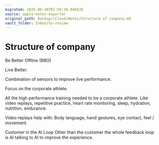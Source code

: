 ```yaml
---
migrated: 2025-09-20T01:50:30.046639
source: apple-notes-exporter
original_path: Backup/iCloud/Notes/Structure of company.md
vault_folder: Inbox/to-review
---
```

# Structure of company

Be Better Offline (BBO)

Live Better.

Combination of sensors to improve live performance.

Focus on the corporate athlete.

All the high performance training needed to be a corporate athlete. Like video replays, repetitive practice, heart rate monitoring, sleep, hydration, nutrition, endurance.

Video replays help with: 
Body language, hand gestures, eye contact, feet / movement.

Customer in the AI Loop 
Other than the customer the whole feedback loop is AI talking to AI to improve the experience.

